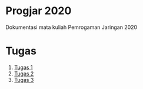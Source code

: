 # Progjar 2020
Dokumentasi mata kuliah Pemrogaman Jaringan 2020

# Tugas 

1. [Tugas 1](https://github.com/bimaramadhan/progjarB/tree/master/tugas1)
2. [Tugas 2](https://github.com/bimaramadhan/progjarB/tree/master/tugas2)
2. [Tugas 3](https://github.com/bimaramadhan/progjarB/tree/master/tugas3)
